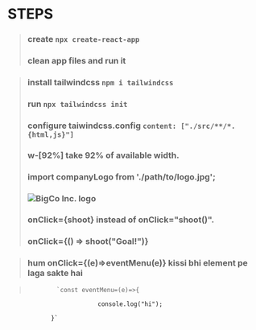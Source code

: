 # STEPS

> ### create `npx create-react-app`
> ### clean app files and run it

> ### install tailwindcss `npm i tailwindcss`
> ### run `npx tailwindcss init`
> ### configure taiwindcss.config  `content: ["./src/**/*.{html,js}"]`
> ### w-[92%] take 92% of available width.
> ### import companyLogo from './path/to/logo.jpg';
> ### <img src={companyLogo} alt="BigCo Inc. logo"/>
> ### onClick={shoot}  instead of onClick="shoot()".
> ### onClick={() => shoot("Goal!")}

> ### hum onClick={(e)=>eventMenu(e)} kissi bhi element pe laga sakte hai


>             `const eventMenu=(e)=>{

                             console.log("hi");
                             
                }`           
> 
> 
> ###
> ###
> ###
> ###

> ###
> ###
> ###
> ###
> ###
> ###
> ###
> ###

> ###
> ###
> ###
> ###
> ###
> ###
> ###
> ###

> ###
> ###
> ###
> ###
> ###
> ###
